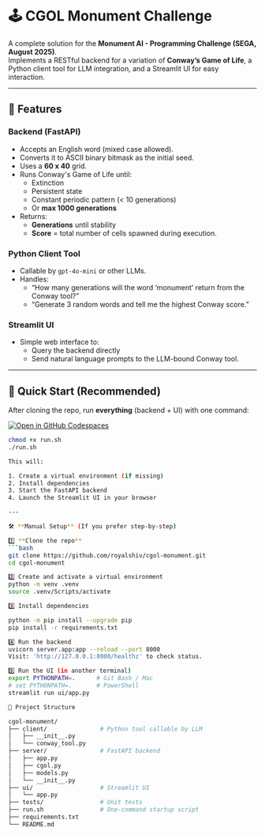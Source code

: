 # 🕹 CGOL Monument Challenge

A complete solution for the **Monument AI - Programming Challenge (SEGA, August 2025)**.  
Implements a RESTful backend for a variation of **Conway’s Game of Life**, a Python client tool for LLM integration, and a Streamlit UI for easy interaction.

---

## 📜 Features

### Backend (FastAPI)
- Accepts an English word (mixed case allowed).
- Converts it to ASCII binary bitmask as the initial seed.
- Uses a **60 x 40** grid.
- Runs Conway's Game of Life until:
  - Extinction
  - Persistent state
  - Constant periodic pattern (< 10 generations)
  - Or **max 1000 generations**
- Returns:
  - **Generations** until stability
  - **Score** = total number of cells spawned during execution.

### Python Client Tool
- Callable by `gpt-4o-mini` or other LLMs.
- Handles:
  - “How many generations will the word ‘monument’ return from the Conway tool?”
  - “Generate 3 random words and tell me the highest Conway score.”

### Streamlit UI
- Simple web interface to:
  - Query the backend directly
  - Send natural language prompts to the LLM-bound Conway tool.

---

## 🚀 Quick Start (Recommended)

After cloning the repo, run **everything** (backend + UI) with one command:

[![Open in GitHub Codespaces](https://github.com/codespaces/badge.svg)](https://codespaces.new/royalshiv/cgol-monument)

```bash
chmod +x run.sh
./run.sh

This will:

1. Create a virtual environment (if missing)
2. Install dependencies
3. Start the FastAPI backend
4. Launch the Streamlit UI in your browser

---

🛠 **Manual Setup** (If you prefer step-by-step)

1️⃣ **Clone the repo**
```bash
git clone https://github.com/royalshiv/cgol-monument.git
cd cgol-monument

2️⃣ Create and activate a virtual environment
python -m venv .venv
source .venv/Scripts/activate

3️⃣ Install dependencies

python -m pip install --upgrade pip
pip install -r requirements.txt

4️⃣ Run the backend
uvicorn server.app:app --reload --port 8000
Visit: 'http://127.0.0.1:8000/healthz' to check status.

5️⃣ Run the UI (in another terminal)
export PYTHONPATH=.      # Git Bash / Mac
# set PYTHONPATH=.       # PowerShell
streamlit run ui/app.py

📂 Project Structure

cgol-monument/
├── client/               # Python tool callable by LLM
│   ├── __init__.py
│   └── conway_tool.py
├── server/               # FastAPI backend
│   ├── app.py
│   ├── cgol.py
│   ├── models.py
│   └── __init__.py
├── ui/                   # Streamlit UI
│   └── app.py
├── tests/                # Unit tests
├── run.sh                # One-command startup script
├── requirements.txt
└── README.md